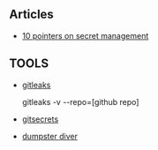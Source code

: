 ## Articles
* [10 pointers on secret management](https://xebia.com/blog/secure-deployment-10-pointers-on-secrets-management/)

## TOOLS
* [gitleaks](https://github.com/zricethezav/gitleaks)

    gitleaks -v --repo=[github repo]
* [gitsecrets](https://github.com/awslabs/git-secrets)
* [dumpster diver](https://github.com/securing/DumpsterDiver)
